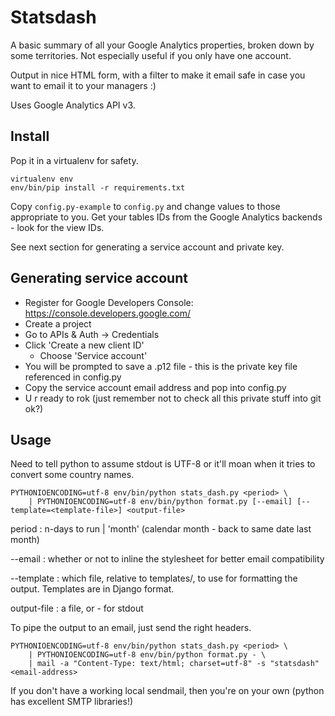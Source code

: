 Statsdash
=========

A basic summary of all your Google Analytics properties, broken down by some territories.  Not especially useful if you only have one account.

Output in nice HTML form, with a filter to make it email safe in case you want to email it to your managers :)

Uses Google Analytics API v3.

Install
-------

Pop it in a virtualenv for safety.

```shell
virtualenv env
env/bin/pip install -r requirements.txt
```

Copy ```config.py-example``` to ```config.py``` and change values to those appropriate to you. Get your tables IDs from
the Google Analytics backends - look for the view IDs.

See next section for generating a service account and private key.

Generating service account
--------------------------

  - Register for Google Developers Console: https://console.developers.google.com/
  - Create a project
  - Go to APIs & Auth -> Credentials
  - Click 'Create a new client ID'
    - Choose 'Service account'
  - You will be prompted to save a .p12 file - this is the private key file referenced in config.py
  - Copy the service account email address and pop into config.py
  - U r ready to rok (just remember not to check all this private stuff into git ok?)

Usage
-----

Need to tell python to assume stdout is UTF-8 or it'll moan when it tries to convert some country names.

```shell
PYTHONIOENCODING=utf-8 env/bin/python stats_dash.py <period> \
	| PYTHONIOENCODING=utf-8 env/bin/python format.py [--email] [--template=<template-file>] <output-file>
```

period
:   n-days to run  | 'month' (calendar month - back to same date last month)

--email
:   whether or not to inline the stylesheet for better email compatibility

--template
:   which file, relative to templates/, to use for formatting the output.  Templates are in Django format.

output-file
:   a file, or - for stdout


To pipe the output to an email, just send the right headers.

```shell
PYTHONIOENCODING=utf-8 env/bin/python stats_dash.py <period> \
	| PYTHONIOENCODING=utf-8 env/bin/python format.py - \
	| mail -a "Content-Type: text/html; charset=utf-8" -s "statsdash" <email-address>
```

If you don't have a working local sendmail, then you're on your own (python has excellent SMTP libraries!)

